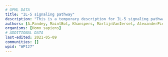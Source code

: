 ```yaml
---
# GPML DATA
title: "IL-5 signaling pathway"
description: "This is a temporary description for IL-5 signaling pathway"
authors: [A.Pandey, MaintBot, Khanspers, MartijnVanIersel, AlexanderPico, NetPath, Andra, Christine Chichester, Noopur144, L Dupuis, Egonw, Eweitz]
organisms: [Homo sapiens]
# ADDITIONAL DATA
last-edited: 2021-05-09
communities: []
wpid: "WP127"
---
```

